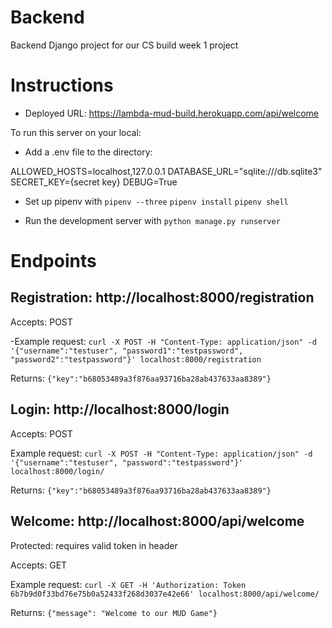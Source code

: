 # Backend
Backend Django project for our CS build week 1 project

# Instructions 

- Deployed URL: https://lambda-mud-build.herokuapp.com/api/welcome

To run this server on your local:

- Add a .env file to the directory:

ALLOWED_HOSTS=localhost,127.0.0.1
DATABASE_URL="sqlite:///db.sqlite3"
SECRET_KEY={secret key}
DEBUG=True

- Set up pipenv with
 `pipenv --three`
 `pipenv install`
 `pipenv shell`

- Run the development server with `python manage.py runserver`

# Endpoints

## Registration: http://localhost:8000/registration

Accepts: POST

-Example request: `curl -X POST -H "Content-Type: application/json" -d '{"username":"testuser", "password1":"testpassword", "password2":"testpassword"}' localhost:8000/registration`

Returns: `{"key":"b68053489a3f876aa93716ba28ab437633aa8389"}`   

## Login: http://localhost:8000/login

Accepts: POST

Example request: `curl -X POST -H "Content-Type: application/json" -d '{"username":"testuser", "password":"testpassword"}' localhost:8000/login/  `

Returns: `{"key":"b68053489a3f876aa93716ba28ab437633aa8389"}`

##  Welcome: http://localhost:8000/api/welcome

Protected: requires valid token in header

Accepts: GET

Example request: `curl -X GET -H 'Authorization: Token 6b7b9d0f33bd76e75b0a52433f268d3037e42e66' localhost:8000/api/welcome/`

Returns: `{"message": "Welcome to our MUD Game"}`
